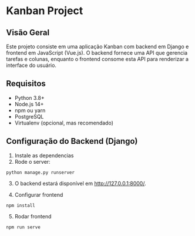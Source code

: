 # Kanban Project

## Visão Geral

Este projeto consiste em uma aplicação Kanban com backend em Django e frontend em JavaScript (Vue.js). O backend fornece uma API que gerencia tarefas e colunas, enquanto o frontend consome esta API para renderizar a interface do usuário.

## Requisitos

- Python 3.8+
- Node.js 14+
- npm ou yarn
- PostgreSQL
- Virtualenv (opcional, mas recomendado)

## Configuração do Backend (Django)

1. Instale as dependencias
2. Rode o server:
```
python manage.py runserver
```

3. O backend estará disponível em http://127.0.0.1:8000/.

4. Configurar frontend
```
npm install
```

5. Rodar frontend
```
npm run serve
```
